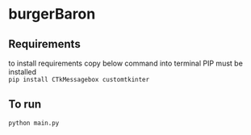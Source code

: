 # burgerBaron


## Requirements 
to install requirements copy below command into terminal PIP must be installed  
`pip install CTkMessagebox customtkinter`
## To run
`python main.py`
